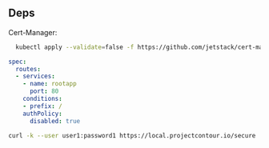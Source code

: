 ## Deps

Cert-Manager:
```bash
  kubectl apply --validate=false -f https://github.com/jetstack/cert-manager/releases/download/v1.0.2/cert-manager.yaml
```

```yaml
spec:
  routes:
  - services:
    - name: rootapp
      port: 80
    conditions:
    - prefix: /
    authPolicy:
      disabled: true
```

```bash
curl -k --user user1:password1 https://local.projectcontour.io/secure
```
